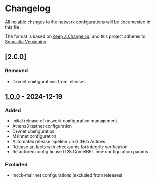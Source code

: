 # Changelog

All notable changes to the network configurations will be documented in this file.

The format is based on [Keep a Changelog](https://keepachangelog.com/en/1.0.0/),
and this project adheres to [Semantic Versioning](https://semver.org/spec/v2.0.0.html).

## [2.0.0]

### Removed

- Devnet configurations from releases

## [1.0.0] - 2024-12-19

### Added

- Initial release of network configuration management
- Athens3 testnet configuration
- Devnet configuration
- Mainnet configuration
- Automated release pipeline via GitHub Actions
- Release artifacts with checksums for integrity verification
- Refactored config to use 0.38 CometBFT new configuration params

### Excluded

- mock-mainnet configurations (excluded from releases)

[Unreleased]: https://github.com/your-repo/network-config/compare/v1.0.0...HEAD
[1.0.0]: https://github.com/your-repo/network-config/releases/tag/v1.0.0
